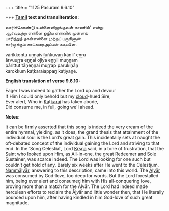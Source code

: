 +++
title = "1125 Pasuram 9.6.10"

+++
**[Tamil](/definition/tamil#history "show Tamil definitions") text and transliteration:**

வாரிக்கொண்டு உன்னைவிழுங்குவன் காணில்' என்று  
ஆர்வுஉற்ற என்னை ஒழிய என்னில் முன்னம்  
பாரித்துத் தான்என்னை முற்றப் பருகினான்  
கார்ஒக்கும் காட்கரைஅப்பன் கடியனே.

vārikkoṇṭu uṉṉaiviḻuṅkuvaṉ kāṇil' eṉṟu  
ārvuuṟṟa eṉṉai oḻiya eṉṉil muṉṉam  
pārittut tāṉeṉṉai muṟṟap parukiṉāṉ  
kārokkum kāṭkaraiappaṉ kaṭiyaṉē.

**English translation of verse 9.6.10:**

Eager I was indeed to gather the Lord up and devour  
If Him I could only behold but my [cloud](/definition/cloud#history "show cloud definitions")-hued Sire,  
Ever alert, Who in [Kāṭkarai](/definition/katkarai#vaishnavism "show Kāṭkarai definitions") has taken abode,  
Did consume me, in full, going we'l ahead.

**Notes:**

It can be firmly asserted that this song is indeed the very cream of the entire hymnal, yielding, as it does, the grand thesis that attainment of the individual soul is the Lord’s great gain. This incidentally sets at naught the oft-debated concept of the individual gaining the Lord and striving to that end. In the ‘Song Celestial’, Lord [Kṛṣṇa](/definition/krishna#vaishnavism "show Kṛṣṇa definitions") said, in a tone of frustration, that the Saint who looked upon Him, as All-in-one, the great Redeemer and Sole Sustainer, was scarce indeed. The Lord was looking for one such but couldn’t get hold of any. Barely six weeks after He went to the Celestium. [Nammāḻvār](/definition/nammalvar#vaishnavism "show Nammāḻvār definitions"), answering to this description, came into this world. The [Āḻvār](/definition/aḻvar#vaishnavism "show Āḻvār definitions") was consumed by God-love, too deep for words. But the Lord forestalled him, being ever alert and consumed him with His all-conquering love, proving more than a match for the Āḻvār. The Lord had indeed made herculean efforts to reclaim the Āḻvār and little wonder then, that He literally pounced upon him, after having kindled in him God-love of such great magnitude.


